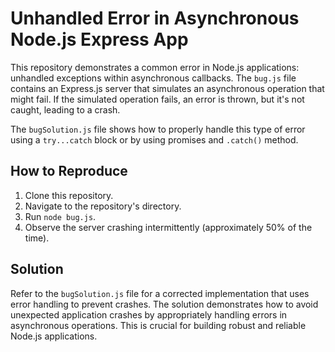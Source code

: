 # Unhandled Error in Asynchronous Node.js Express App

This repository demonstrates a common error in Node.js applications: unhandled exceptions within asynchronous callbacks.  The `bug.js` file contains an Express.js server that simulates an asynchronous operation that might fail. If the simulated operation fails, an error is thrown, but it's not caught, leading to a crash.

The `bugSolution.js` file shows how to properly handle this type of error using a `try...catch` block or by using promises and `.catch()` method.

## How to Reproduce

1. Clone this repository.
2. Navigate to the repository's directory.
3. Run `node bug.js`.
4. Observe the server crashing intermittently (approximately 50% of the time).

## Solution

Refer to the `bugSolution.js` file for a corrected implementation that uses error handling to prevent crashes. The solution demonstrates how to avoid unexpected application crashes by appropriately handling errors in asynchronous operations. This is crucial for building robust and reliable Node.js applications.
